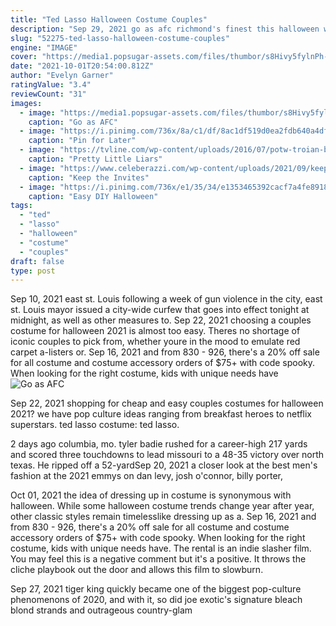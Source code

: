 ```yaml
---
title: "Ted Lasso Halloween Costume Couples"
description: "Sep 29, 2021 go as afc richmond's finest this halloween with 1 of these diy ted lasso costumes  59 hot couples halloween costume ideas that are sinfully sexy by hilary white 2 weeks ago"
slug: "52275-ted-lasso-halloween-costume-couples"
engine: "IMAGE"
cover: "https://media1.popsugar-assets.com/files/thumbor/s8Hivy5fylnPh-IjeBapJJ3pKIs/fit-in/1024x1024/filters:format_auto-!!-:strip_icc-!!-/2021/09/28/827/n/1922283/d227382e6153641de12346.64004968_/i/ted-lasso-costumes.jpg"
date: "2021-10-01T20:54:00.812Z"
author: "Evelyn Garner"
ratingValue: "3.4"
reviewCount: "31"
images:
  - image: "https://media1.popsugar-assets.com/files/thumbor/s8Hivy5fylnPh-IjeBapJJ3pKIs/fit-in/1024x1024/filters:format_auto-!!-:strip_icc-!!-/2021/09/28/827/n/1922283/d227382e6153641de12346.64004968_/i/ted-lasso-costumes.jpg"
    caption: "Go as AFC"
  - image: "https://i.pinimg.com/736x/8a/c1/df/8ac1df519d0ea2fdb640a4df1ada3e9c--diy-costumes-costume-ideas.jpg"
    caption: "Pin for Later"
  - image: "https://tvline.com/wp-content/uploads/2016/07/potw-troian-bellisario.jpg?resize=200"
    caption: "Pretty Little Liars"
  - image: "https://www.celeberazzi.com/wp-content/uploads/2021/09/keep-the-invites-coming-with-these-halloween-couples-costume-ideas-scaled.jpg"
    caption: "Keep the Invites"
  - image: "https://i.pinimg.com/736x/e1/35/34/e1353465392cacf7a4fe8918e458de1a.jpg"
    caption: "Easy DIY Halloween"
tags:
  - "ted"
  - "lasso"
  - "halloween"
  - "costume"
  - "couples"
draft: false
type: post
---
```


Sep 10, 2021 east st. Louis  following a week of gun violence in the city, east st. Louis mayor issued a city-wide curfew that goes into effect tonight at midnight, as well as other measures to. Sep 22, 2021 choosing a couples costume for halloween 2021 is almost too easy. Theres no shortage of iconic couples to pick from, whether youre in the mood to emulate red carpet a-listers or. Sep 16, 2021 and from 830 - 926, there's a 20% off sale for all costume and costume accessory orders of $75+ with code spooky. When looking for the right costume, kids with unique needs have
![Go as AFC](https://media1.popsugar-assets.com/files/thumbor/s8Hivy5fylnPh-IjeBapJJ3pKIs/fit-in/1024x1024/filters:format_auto-!!-:strip_icc-!!-/2021/09/28/827/n/1922283/d227382e6153641de12346.64004968_/i/ted-lasso-costumes.jpg "Go as AFC")

Sep 22, 2021 shopping for cheap and easy couples costumes for halloween 2021? we have pop culture ideas ranging from breakfast heroes to netflix superstars.  ted lasso costume: ted lasso.
<!--inArticleAds-->

<!--galleryOne-->

2 days ago columbia, mo.  tyler badie rushed for a career-high 217 yards and scored three touchdowns to lead missouri to a 48-35 victory over north texas. He ripped off a 52-yardSep 20, 2021 a closer look at the best men's fashion at the 2021 emmys on dan levy, josh o'connor, billy porter,
<!--inArticleAds-->

<!--galleryTwo-->

Oct 01, 2021 the idea of dressing up in costume is synonymous with halloween. While some halloween costume trends change year after year, other classic styles remain timelesslike dressing up as a. Sep 16, 2021 and from 830 - 926, there's a 20% off sale for all costume and costume accessory orders of $75+ with code spooky. When looking for the right costume, kids with unique needs have. The rental is an indie slasher film. You may feel this is a negative comment but it's a positive. It throws the cliche playbook out the door and allows this film to slowburn.
<!--galleryThree-->

Sep 27, 2021 tiger king quickly became one of the biggest pop-culture phenomenons of 2020, and with it, so did joe exotic's signature bleach blond strands and outrageous country-glam